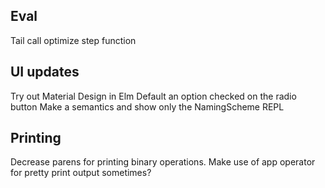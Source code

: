 Eval
---
Tail call optimize step function

UI updates
---
Try out Material Design in Elm
Default an option checked on the radio button
Make a semantics and show only the NamingScheme REPL

Printing
---
Decrease parens for printing binary operations.
Make use of app operator for pretty print output sometimes?
